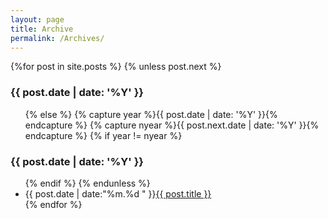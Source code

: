 ```yaml
---
layout: page
title: Archive
permalink: /Archives/
---
```

<section id="archive">
  {%for post in site.posts %}
    {% unless post.next %}
      <h3>{{ post.date | date: '%Y' }}</h3>
      <ul class="this">
    {% else %}
      {% capture year %}{{ post.date | date: '%Y' }}{% endcapture %}
      {% capture nyear %}{{ post.next.date | date: '%Y' }}{% endcapture %}
      {% if year != nyear %}
        </ul>
        <h3>{{ post.date | date: '%Y' }}</h3>
        <ul class="past">
      {% endif %}
    {% endunless %}
      <li><time>{{ post.date | date:"%m.%d " }}</time><a href="{{ post.url }}">{{ post.title }}</a></li>
  {% endfor %}
  </ul>
</section>
